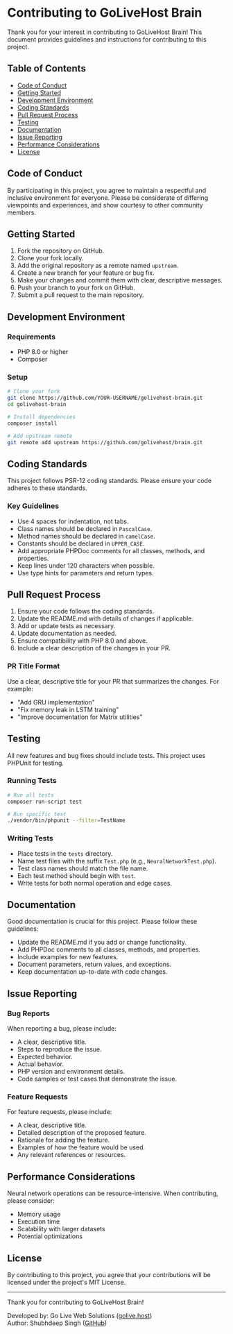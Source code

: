 # Contributing to GoLiveHost Brain

Thank you for your interest in contributing to GoLiveHost Brain! This document provides guidelines and instructions for contributing to this project.

## Table of Contents

- [Code of Conduct](#code-of-conduct)
- [Getting Started](#getting-started)
- [Development Environment](#development-environment)
- [Coding Standards](#coding-standards)
- [Pull Request Process](#pull-request-process)
- [Testing](#testing)
- [Documentation](#documentation)
- [Issue Reporting](#issue-reporting)
- [Performance Considerations](#performance-considerations)
- [License](#license)

## Code of Conduct

By participating in this project, you agree to maintain a respectful and inclusive environment for everyone. Please be considerate of differing viewpoints and experiences, and show courtesy to other community members.

## Getting Started

1. Fork the repository on GitHub.
2. Clone your fork locally.
3. Add the original repository as a remote named `upstream`.
4. Create a new branch for your feature or bug fix.
5. Make your changes and commit them with clear, descriptive messages.
6. Push your branch to your fork on GitHub.
7. Submit a pull request to the main repository.

## Development Environment

### Requirements

- PHP 8.0 or higher
- Composer

### Setup

```bash
# Clone your fork
git clone https://github.com/YOUR-USERNAME/golivehost-brain.git
cd golivehost-brain

# Install dependencies
composer install

# Add upstream remote
git remote add upstream https://github.com/golivehost/brain.git
```

## Coding Standards

This project follows PSR-12 coding standards. Please ensure your code adheres to these standards.

### Key Guidelines

- Use 4 spaces for indentation, not tabs.
- Class names should be declared in `PascalCase`.
- Method names should be declared in `camelCase`.
- Constants should be declared in `UPPER_CASE`.
- Add appropriate PHPDoc comments for all classes, methods, and properties.
- Keep lines under 120 characters when possible.
- Use type hints for parameters and return types.

## Pull Request Process

1. Ensure your code follows the coding standards.
2. Update the README.md with details of changes if applicable.
3. Add or update tests as necessary.
4. Update documentation as needed.
5. Ensure compatibility with PHP 8.0 and above.
6. Include a clear description of the changes in your PR.

### PR Title Format

Use a clear, descriptive title for your PR that summarizes the changes. For example:

- "Add GRU implementation"
- "Fix memory leak in LSTM training"
- "Improve documentation for Matrix utilities"

## Testing

All new features and bug fixes should include tests. This project uses PHPUnit for testing.

### Running Tests

```bash
# Run all tests
composer run-script test

# Run specific test
./vendor/bin/phpunit --filter=TestName
```

### Writing Tests

- Place tests in the `tests` directory.
- Name test files with the suffix `Test.php` (e.g., `NeuralNetworkTest.php`).
- Test class names should match the file name.
- Each test method should begin with `test`.
- Write tests for both normal operation and edge cases.

## Documentation

Good documentation is crucial for this project. Please follow these guidelines:

- Update the README.md if you add or change functionality.
- Add PHPDoc comments to all classes, methods, and properties.
- Include examples for new features.
- Document parameters, return values, and exceptions.
- Keep documentation up-to-date with code changes.

## Issue Reporting

### Bug Reports

When reporting a bug, please include:

- A clear, descriptive title.
- Steps to reproduce the issue.
- Expected behavior.
- Actual behavior.
- PHP version and environment details.
- Code samples or test cases that demonstrate the issue.

### Feature Requests

For feature requests, please include:

- A clear, descriptive title.
- Detailed description of the proposed feature.
- Rationale for adding the feature.
- Examples of how the feature would be used.
- Any relevant references or resources.

## Performance Considerations

Neural network operations can be resource-intensive. When contributing, please consider:

- Memory usage
- Execution time
- Scalability with larger datasets
- Potential optimizations

## License

By contributing to this project, you agree that your contributions will be licensed under the project's MIT License.

---

Thank you for contributing to GoLiveHost Brain!

Developed by: Go Live Web Solutions ([golive.host](https://golive.host))  
Author: Shubhdeep Singh ([GitHub](https://github.com/shubhdeepdev))
